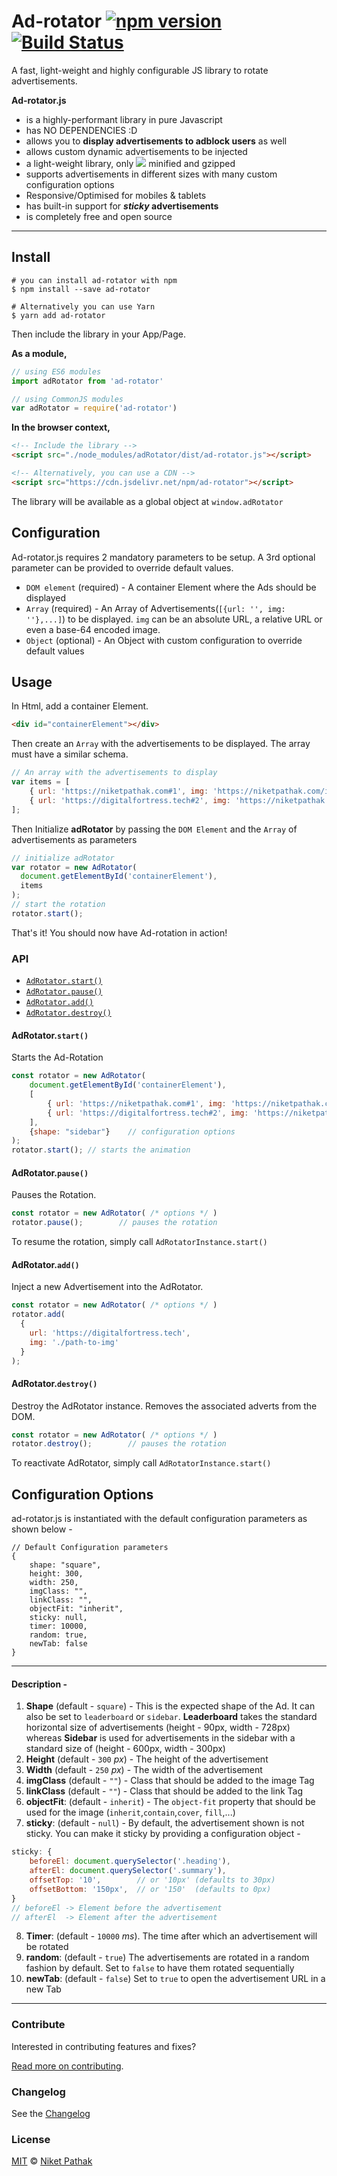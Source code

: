 # Ad-rotator [![npm version](https://badge.fury.io/js/ad-rotator.svg)](https://badge.fury.io/js/ad-rotator) [![Build Status](https://travis-ci.org/niketpathak/adRotator.svg?branch=master)](https://travis-ci.org/niketpathak/adRotator)

A fast, light-weight and highly configurable JS library to rotate advertisements.

**Ad-rotator.js**
- is a highly-performant library in pure Javascript
- has NO DEPENDENCIES :D 
- allows you to **display advertisements to adblock users** as well
- allows custom dynamic advertisements to be injected 
- a light-weight library, only [![](http://img.badgesize.io/https://cdn.jsdelivr.net/npm/ad-rotator?compression=gzip)](https://cdn.jsdelivr.net/npm/ad-rotator) minified and gzipped
- supports advertisements in different sizes with many custom configuration options
- Responsive/Optimised for mobiles & tablets
- has built-in support for **_sticky_ advertisements**
- is completely free and open source

---
## Install
```shell script
# you can install ad-rotator with npm
$ npm install --save ad-rotator

# Alternatively you can use Yarn
$ yarn add ad-rotator
```
Then include the library in your App/Page.

**As a module,** 
```javascript
// using ES6 modules
import adRotator from 'ad-rotator'

// using CommonJS modules
var adRotator = require('ad-rotator')
```

**In the browser context,**
```html
<!-- Include the library -->
<script src="./node_modules/adRotator/dist/ad-rotator.js"></script>

<!-- Alternatively, you can use a CDN -->
<script src="https://cdn.jsdelivr.net/npm/ad-rotator"></script>
```
The library will be available as a global object at `window.adRotator`

## Configuration

Ad-rotator.js requires 2 mandatory parameters to be setup. A 3rd optional parameter can be provided to override default values.
- `DOM element` (required) - A container Element where the Ads should be displayed
- `Array` (required) - An Array of Advertisements(`[{url: '', img: ''},...]`) to be displayed. `img` can be an absolute URL, a relative URL or even a base-64 encoded image.
- `Object` (optional) - An Object with custom configuration to override default values

## Usage 

In Html, add a container Element.
```html
<div id="containerElement"></div>
```

Then create an `Array` with the advertisements to be displayed. The array must have a similar schema.

```javascript
// An array with the advertisements to display
var items = [
    { url: 'https://niketpathak.com#1', img: 'https://niketpathak.com/images/works/gkm_pic_sq.jpg'},
    { url: 'https://digitalfortress.tech#2', img: 'https://niketpathak.com/images/works/maestrobits_sq.jpg'}
];
```
Then Initialize **adRotator** by passing the `DOM Element` and the `Array` of advertisements as parameters
```javascript
// initialize adRotator
var rotator = new AdRotator(
  document.getElementById('containerElement'),
  items
);
// start the rotation
rotator.start(); 
```
That's it! You should now have Ad-rotation in action!

### API

* [`AdRotator.start()`](#adrotatorstart)
* [`AdRotator.pause()`](#adrotatorpause)
* [`AdRotator.add()`](#adrotatoradd)
* [`AdRotator.destroy()`](#adrotatordestroy)


#### AdRotator.`start()`

Starts the Ad-Rotation

```javascript
const rotator = new AdRotator(
    document.getElementById('containerElement'),
    [
        { url: 'https://niketpathak.com#1', img: 'https://niketpathak.com/images/works/gkm_pic_sq.jpg'},
        { url: 'https://digitalfortress.tech#2', img: 'https://niketpathak.com/images/works/maestrobits_sq.jpg'}
    ],
    {shape: "sidebar"}    // configuration options
);
rotator.start(); // starts the animation
```

#### AdRotator.`pause()`

Pauses the Rotation. 
```javascript
const rotator = new AdRotator( /* options */ )
rotator.pause();        // pauses the rotation
```
To resume the rotation, simply call `AdRotatorInstance.start()`


#### AdRotator.`add()`

Inject a new Advertisement into the AdRotator.
```javascript
const rotator = new AdRotator( /* options */ )
rotator.add(
  {
    url: 'https://digitalfortress.tech',
    img: './path-to-img'
  } 
);        
```

#### AdRotator.`destroy()`

Destroy the AdRotator instance. Removes the associated adverts from the DOM.

```javascript
const rotator = new AdRotator( /* options */ )
rotator.destroy();        // pauses the rotation
```
To reactivate AdRotator, simply call `AdRotatorInstance.start()`


## Configuration Options

ad-rotator.js is instantiated with the default configuration parameters as shown below - 
```
// Default Configuration parameters
{
    shape: "square",
    height: 300,
    width: 250,
    imgClass: "",
    linkClass: "",
    objectFit: "inherit",
    sticky: null,
    timer: 10000,
    random: true,
    newTab: false
}
```
---

#### Description - 

1. **Shape** (default - `square`) - This is the expected shape of the Ad. It can also be set to `leaderboard` or `sidebar`. **Leaderboard** takes the standard horizontal size of advertisements (height - 90px, width - 728px) whereas **Sidebar** is used for advertisements in the sidebar with a standard size of (height - 600px, width - 300px) 
2. **Height** (default - `300` _px_) - The height of the advertisement
3. **Width** (default - `250` _px_) - The width of the advertisement
4. **imgClass** (default - `""`) - Class that should be added to the image Tag
5. **linkClass** (default - `""`) - Class that should be added to the link Tag
6. **objectFit**: (default - `inherit`) - The `object-fit` property that should be used for the image (`inherit`,`contain`,`cover`, `fill`,...)
7. **sticky**: (default - `null`) - By default, the advertisement shown is not sticky. You can make it sticky by providing a configuration object -
```javascript
sticky: {
    beforeEl: document.querySelector('.heading'),
    afterEl: document.querySelector('.summary'),
    offsetTop: '10',        // or '10px' (defaults to 30px)
    offsetBottom: '150px',  // or '150'  (defaults to 0px)
}
// beforeEl -> Element before the advertisement
// afterEl  -> Element after the advertisement
```
8. **Timer**: (default - `10000` _ms_). The time after which an advertisement will be rotated
9. **random**: (default - `true`) The advertisements are rotated in a random fashion by default. Set to `false` to have them rotated sequentially
10. **newTab**: (default - `false`) Set to `true` to open the advertisement URL in a new Tab
---

### Contribute

Interested in contributing features and fixes?

[Read more on contributing](./contributing.md).

### Changelog

See the [Changelog](https://github.com/niketpathak/adRotator/wiki/Changelog)

### License

[MIT](LICENSE) © [Niket Pathak](https://niketpathak.com)